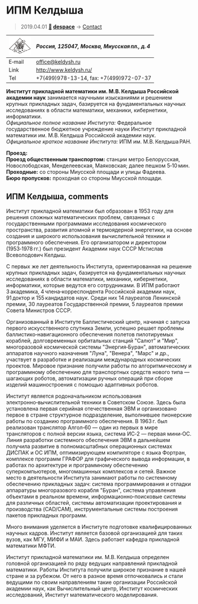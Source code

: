 # ИПМ Келдыша
> 2019.04.01 **[🚀](../index/index.md) [despace](index.md)** → [Contact](contact.md)

|[![](f/contact/i/ipm_keldysh_logo1_thumb.png)](f/contact/i/ipm_keldysh_logo1.png)|*Россия, 125047, Москва, Миусская пл., д. 4*|
|:--|:--|
|E‑mail| <office@keldysh.ru> |
|Link| <http://www.keldysh.ru/> |
|Tel| +7(499)978-13-14, fax: +7(499)972-07-37 |

**Институт прикладной математики им. М.В. Келдыша Российской академии наук** занимается научными изысканиями и решением крупных прикладных задач, базируется на фундаментальных научных исследованиях в области математики, механики, кибернетики, информатики.  
*Официальное полное название Института:* Федеральное государственное бюджетное учреждение науки Институт прикладной математики им. М.В. Келдыша Российской академии наук.  
*Официальное краткое название Института:* ИПМ им. М.В. Келдыша РАН.

**Проезд:**  
**Проезд общественным транспортом:** станции метро Белорусская, Новослободская, Менделеевская, Маяковская; далее пешком 5‑10 мин.  
**Проходные:** со стороны Миусской площади и улицы Фадеева.  
**Бюро пропусков:** проходная со стороны Миусской площади.


<p style="page-break-after:always"> </p>

## ИПМ Келдыша, comments

Институт прикладной математики был образован в 1953 году для решения сложных математических проблем, связанных с государственными программами исследования космического пространства, развития атомной и термоядерной энергетики, на основе создания и широкого использования вычислительной техники и программного обеспечения. Его организатором и директором (1953‑1978 гг.) был президент Академии наук СССР Мстислав Всеволодович Келдыш.

С первых же лет деятельность Института, ориентированная на решение крупных прикладных задач, базируется на фундаментальных научных исследованиях в области математики, механики, кибернетики, информатики, которые ведутся его сотрудниками. В ИПМ работают 3 академика, 4 члена‑корреспондента Российской академии наук, 91 доктор и 155 кандидатов наук. Среди них 14 лауреатов Ленинской премии, 30 лауреатов Государственной премии, 5 лауреатов премии Совета Министров СССР.

Организованный в Институте Баллистический центр, начиная с запуска первого искусственного спутника Земли, успешно решает проблемы баллистико‑навигационного обеспечения полетов пилотируемых кораблей, долговременных орбитальных станций "Салют" и "Мир", многоразовой космической системы "Энергия‑Буран", автоматических аппаратов научного назначения "Луна", "Венера", "Марс" и др., участвует в разработке и реализации международных космических проектов. Мировое признание получили работы по алгоритмическому и программному обеспечению для транспортных средств нового типа — шагающих роботов, автоматизации ручных операций при сборке изделий машиностроения с помощью адаптивных роботов.

Институт является родоначальником использования электронно‑вычислительной техники в Советском Союзе. Здесь была установлена первая серийная отечественная ЭВМ и организовано первое в стране структурное подразделение, выполнившее пионерские работы по созданию программного обеспечения. В 1963 г. был реализован транслятор Алгол‑60 — один из первых в мире трансляторов с полной версии языка, система ИС‑2 — первая мини‑ОС. Линия разработки системного обеспечения ЭВМ в дальнейшем получила развитие в полномасштабных операционных системах ДИСПАК и ОС ИПМ, оптимизирующем компиляторе с языка Фортран, комплексе программ ГРАФОР для графического вывода информации, в работах по архитектуре и программному обеспечению суперкомпьютеров, многомашинных комплексов и сетей. Важное место в деятельности Института занимают работы по системному обеспечению прикладных задач: система программирования и отладки аппаратуры многоразового корабля "Буран", система управления объектами в реальном времени, информационно‑поисковые системы для различных областей, системы автоматизации проектирования и производства (CAD/CAM), инструментальные системы построения пакетов прикладных программ.

Много внимания уделяется в Институте подготовке квалифицированных научных кадров. Институт является базовой организацией для таких вузов, как МГУ, МИФИ и МАИ. Здесь работает кафедра прикладной математики МФТИ.

Институт прикладной математики им. М.В. Келдыша определен головной организацией по ряду ведущих направлений прикладной математики. Работы Института получили широкое признание в нашей стране и за рубежом. От него в разное время отпочковались и стали ведущими по своим направлениям такие организации Российской академии наук, как Вычислительный центр, Институт космических исследований, Институт математического моделирования.
